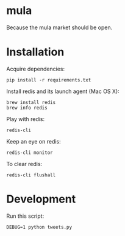 mula
==========

Because the mula market should be open.


Installation
============

Acquire dependencies:

    pip install -r requirements.txt

Install redis and its launch agent (Mac OS X):

    brew install redis
    brew info redis

Play with redis:

    redis-cli

Keep an eye on redis:

    redis-cli monitor

To clear redis:

    redis-cli flushall


Development
===========

Run this script:

    DEBUG=1 python tweets.py
